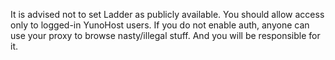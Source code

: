 It is advised not to set Ladder as publicly available. You should allow access only to logged-in YunoHost users. If you do not enable auth, anyone can use your proxy to browse nasty/illegal stuff. And you will be responsible for it.